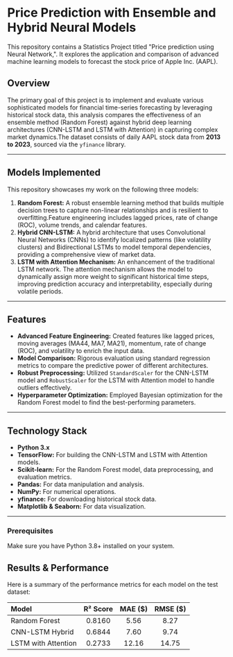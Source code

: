 # Price Prediction with Ensemble and Hybrid Neural Models 

This repository contains a Statistics Project titled "Price prediction using Neural Network,". It explores the application and comparison of advanced machine learning models to forecast the stock price of Apple Inc. (AAPL).

##  Overview

The primary goal of this project is to implement and evaluate various sophisticated models for financial time-series forecasting by leveraging historical stock data, this analysis compares the effectiveness of an ensemble method (Random Forest) against hybrid deep learning architectures (CNN-LSTM and LSTM with Attention) in capturing complex market dynamics.The dataset consists of daily AAPL stock data from **2013 to 2023**, sourced via the `yfinance` library.

---

##  Models Implemented

This repository showcases my work on the following three models:

1.  **Random Forest:** A robust ensemble learning method that builds multiple decision trees to capture non-linear relationships and is resilient to overfitting.Feature engineering includes lagged prices, rate of change (ROC), volume trends, and calendar features.
2.  **Hybrid CNN-LSTM:** A hybrid architecture that uses Convolutional Neural Networks (CNNs) to identify localized patterns (like volatility clusters) and Bidirectional LSTMs to model temporal dependencies, providing a comprehensive view of market data.
3.  **LSTM with Attention Mechanism:** An enhancement of the traditional LSTM network. The attention mechanism allows the model to dynamically assign more weight to significant historical time steps, improving prediction accuracy and interpretability, especially during volatile periods.

---

##  Features

-   **Advanced Feature Engineering:** Created features like lagged prices, moving averages (MA44, MA7, MA21), momentum, rate of change (ROC), and volatility to enrich the input data.
-   **Model Comparison:** Rigorous evaluation using standard regression metrics to compare the predictive power of different architectures.
-   **Robust Preprocessing:** Utilized `StandardScaler` for the CNN-LSTM model and `RobustScaler` for the LSTM with Attention model to handle outliers effectively.
-   **Hyperparameter Optimization:** Employed Bayesian optimization for the Random Forest model to find the best-performing parameters.

---

##  Technology Stack

-   **Python 3.x**
-   **TensorFlow:** For building the CNN-LSTM and LSTM with Attention models.
-   **Scikit-learn:** For the Random Forest model, data preprocessing, and evaluation metrics.
-   **Pandas:** For data manipulation and analysis.
-   **NumPy:** For numerical operations.
-   **yfinance:** For downloading historical stock data.
-   **Matplotlib & Seaborn:** For data visualization.

---

### **Prerequisites**
Make sure you have Python 3.8+ installed on your system.

##  Results & Performance

Here is a summary of the performance metrics for each model on the test dataset:

| Model | R² Score | MAE ($) | RMSE ($) |
| :--- | :---: | :---: | :---: |
| Random Forest | 0.8160 | 5.56 | 8.27 |
| CNN-LSTM Hybrid | 0.6844 | 7.60 | 9.74 |
| LSTM with Attention | 0.2733 | 12.16 | 14.75 |
  

